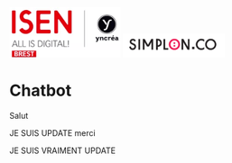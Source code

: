 ![logo](logos/logo_isen.png) ![logo](logos/logo_simplon.png)<br>
# Chatbot

Salut



JE SUIS UPDATE merci

JE SUIS VRAIMENT UPDATE
